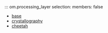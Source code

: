 ::: om.processing_layer
    selection:
      members: false 

  * [base](base.md)
  * [crystallography](crystallography.md)
  * [cheetah](cheetah.md)

